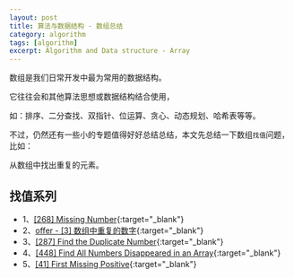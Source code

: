 ```yaml
---
layout: post
title: 算法与数据结构 - 数组总结
category: algorithm
tags: [algorithm]
excerpt: Algorithm and Data structure - Array  
---
```


数组是我们日常开发中最为常用的数据结构。  

它往往会和其他算法思想或数据结构结合使用，  

如：排序、二分查找、双指针、位运算、贪心、动态规划、哈希表等等。  

不过，仍然还有一些小的专题值得好好总结总结，本文先总结一下数组`找值`问题，比如：  

从数组中找出重复的元素。  



## 找值系列      

- 1、[[268] Missing Number](http://yaoyichen.cn/algorithm/2020/02/17/leetcode-268.html){:target="_blank"}  
- 2、[offer - [3] 数组中重复的数字](http://yaoyichen.cn/algorithm/2020/07/01/offer-3.html){:target="_blank"}  
- 3、[[287] Find the Duplicate Number](http://yaoyichen.cn/algorithm/2020/03/06/leetcode-287.html){:target="_blank"}  
- 4、[[448] Find All Numbers Disappeared in an Array](http://yaoyichen.cn/algorithm/2020/04/04/leetcode-448.html){:target="_blank"}  
- 5、[[41] First Missing Positive](http://yaoyichen.cn/algorithm/2020/07/01/leetcode-41.html){:target="_blank"}  





